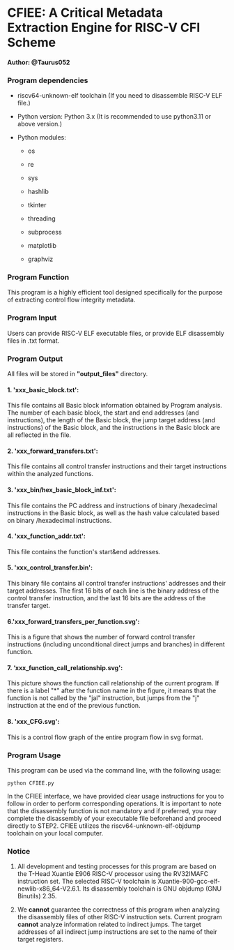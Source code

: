 # CFIEE: A Critical Metadata Extraction Engine for RISC-V CFI Scheme

#### Author: @Taurus052&#x20;

### Program dependencies

- riscv64-unknown-elf toolchain (If you need to disassemble RISC-V ELF file.)

- Python version: Python 3.x (It is recommended to use python3.11 or above version.)

- Python modules:

  - os

  - re

  - sys

  - hashlib

  - tkinter

  - threading

  - subprocess

  - matplotlib

  - graphviz

### Program Function

This program is a highly efficient tool designed specifically for the purpose of extracting control flow integrity metadata.

### Program Input

Users can provide RISC-V ELF executable files, or provide ELF disassembly files in .txt format.

### Program Output

All files will be stored in **"output_files"** directory.

#### 1. 'xxx_basic_block.txt':

This file contains all Basic block information obtained by Program analysis. The number of each basic block, the start and end addresses (and instructions), the length of the Basic block, the jump target address (and instructions) of the Basic block, and the instructions in the Basic block are all reflected in the file.

#### 2. 'xxx_forward_transfers.txt':

This file contains all control transfer instructions and their target instructions within the analyzed functions.

#### 3. 'xxx_bin/hex_basic_block_inf.txt':

This file contains the PC address and instructions of binary /hexadecimal instructions in the Basic block, as well as the hash value calculated based on binary /hexadecimal instructions.

#### 4. 'xxx_function_addr.txt':

This file contains the function's start\&end addresses.

#### 5. 'xxx_control_transfer.bin':

This binary file contains all control transfer instructions' addresses and their target addresses. The first 16 bits of each line is the binary address of the control transfer instruction, and the last 16 bits are the address of the transfer target.

#### 6.'xxx_forward_transfers_per_function.svg':

This is a figure that shows the number of forward control transfer instructions (including unconditional direct jumps and branches) in different function.

#### 7. ‘xxx_function_call_relationship.svg':

This picture shows the function call relationship of the current program. If there is a label "\*" after the function name in the figure, it means that the function is not called by the "jal" instruction, but jumps from the "j" instruction at the end of the previous function.

#### 8. 'xxx_CFG.svg':

This is a control flow graph of the entire program flow in svg format.

### Program Usage

This program can be used via the command line, with the following usage:

    python CFIEE.py

In the CFIEE interface, we have provided clear usage instructions for you to follow in order to perform corresponding operations. It is important to note that the disassembly function is not mandatory and if preferred, you may complete the disassembly of your executable file beforehand and proceed directly to STEP2. CFIEE utilizes the riscv64-unknown-elf-objdump toolchain on your local computer.

### Notice

1.  All development and testing processes for this program are based on the T-Head Xuantie E906 RISC-V processor using the RV32IMAFC instruction set. The selected RISC-V toolchain is Xuantie-900-gcc-elf-newlib-x86_64-V2.6.1. Its disassembly toolchain is GNU objdump (GNU Binutils) 2.35.

2.  We **cannot** guarantee the correctness of this program when analyzing the disassembly files of other RISC-V instruction sets.
    Current program **cannot** analyze information related to indirect jumps. The target addresses of all indirect jump instructions are set to the name of their target registers.
